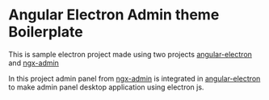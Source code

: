 # Angular Electron Admin theme Boilerplate
This is sample electron project made using two projects [angular-electron](https://github.com/maximegris/angular-electron) and [ngx-admin](https://github.com/akveo/ngx-admin)

In this project admin panel from [ngx-admin](https://github.com/akveo/ngx-admin) is integrated in [angular-electron](https://github.com/maximegris/angular-electron) to make admin panel desktop application using electron js.
